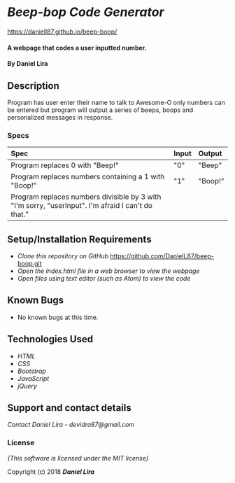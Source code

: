 # _Beep-bop Code Generator_

https://daniell87.github.io/beep-boop/

#### A webpage that codes a user inputted number.

#### By **Daniel Lira**

## Description

Program has user enter their name to talk to Awesome-O only numbers can be entered but program will output a series of beeps, boops and personalized messages in response.

### Specs
| Spec | Input | Output |
| :-------------     | :------------- | :------------- |
| Program replaces 0 with "Beep!" |"0" |  "Beep" |
| Program replaces numbers containing a 1 with "Boop!"| "1" |  "Boop!" |
| Program replaces numbers divisible by 3 with "I'm sorry, "userInput". I'm afraid I can't do that."|

## Setup/Installation Requirements

* _Clone this repository on GitHub_
  https://github.com/DanielL87/beep-boop.git
* _Open the index.html file in a web browser to view the webpage_
* _Open files using text editor (such as Atom) to view the code_

## Known Bugs
* No known bugs at this time.

## Technologies Used

* _HTML_
* _CSS_
* _Bootstrap_
* _JavaScript_
* _jQuery_

## Support and contact details

_Contact Daniel Lira - devidra87@gmail.com_

### License

*{This software is licensed under the MIT license}*

Copyright (c) 2018 **_Daniel Lira_**
